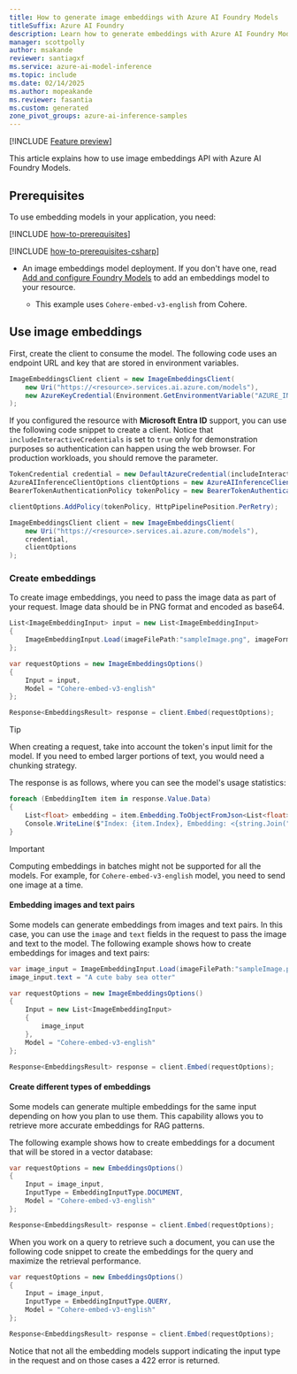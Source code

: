 ```yaml
---
title: How to generate image embeddings with Azure AI Foundry Models
titleSuffix: Azure AI Foundry
description: Learn how to generate embeddings with Azure AI Foundry Models
manager: scottpolly
author: msakande
reviewer: santiagxf
ms.service: azure-ai-model-inference
ms.topic: include
ms.date: 02/14/2025
ms.author: mopeakande
ms.reviewer: fasantia
ms.custom: generated
zone_pivot_groups: azure-ai-inference-samples
---
```


[!INCLUDE [Feature preview](~/reusable-content/ce-skilling/azure/includes/ai-studio/includes/feature-preview.md)]


This article explains how to use image embeddings API with Azure AI Foundry Models.


## Prerequisites

To use embedding models in your application, you need:

[!INCLUDE [how-to-prerequisites](../how-to-prerequisites.md)]

[!INCLUDE [how-to-prerequisites-csharp](../how-to-prerequisites-csharp.md)]

* An image embeddings model deployment. If you don't have one, read [Add and configure Foundry Models](../../how-to/create-model-deployments.md) to add an embeddings model to your resource.

  * This example uses `Cohere-embed-v3-english` from Cohere.

## Use image embeddings

First, create the client to consume the model. The following code uses an endpoint URL and key that are stored in environment variables.


```csharp
ImageEmbeddingsClient client = new ImageEmbeddingsClient(
    new Uri("https://<resource>.services.ai.azure.com/models"),
    new AzureKeyCredential(Environment.GetEnvironmentVariable("AZURE_INFERENCE_CREDENTIAL"))
);
```

If you configured the resource with **Microsoft Entra ID** support, you can use the following code snippet to create a client. Notice that `includeInteractiveCredentials` is set to `true` only for demonstration purposes so authentication can happen using the web browser. For production workloads, you should remove the parameter.

```csharp
TokenCredential credential = new DefaultAzureCredential(includeInteractiveCredentials: true);
AzureAIInferenceClientOptions clientOptions = new AzureAIInferenceClientOptions();
BearerTokenAuthenticationPolicy tokenPolicy = new BearerTokenAuthenticationPolicy(credential, new string[] { "https://cognitiveservices.azure.com/.default" });

clientOptions.AddPolicy(tokenPolicy, HttpPipelinePosition.PerRetry);

ImageEmbeddingsClient client = new ImageEmbeddingsClient(
    new Uri("https://<resource>.services.ai.azure.com/models"),
    credential,
    clientOptions
);
```

### Create embeddings

To create image embeddings, you need to pass the image data as part of your request. Image data should be in PNG format and encoded as base64.

```csharp
List<ImageEmbeddingInput> input = new List<ImageEmbeddingInput>
{
    ImageEmbeddingInput.Load(imageFilePath:"sampleImage.png", imageFormat:"png")
};

var requestOptions = new ImageEmbeddingsOptions()
{
    Input = input,
    Model = "Cohere-embed-v3-english"
};

Response<EmbeddingsResult> response = client.Embed(requestOptions);
```

> [!TIP]
> When creating a request, take into account the token's input limit for the model. If you need to embed larger portions of text, you would need a chunking strategy.

The response is as follows, where you can see the model's usage statistics:


```csharp
foreach (EmbeddingItem item in response.Value.Data)
{
    List<float> embedding = item.Embedding.ToObjectFromJson<List<float>>();
    Console.WriteLine($"Index: {item.Index}, Embedding: <{string.Join(", ", embedding)}>");
}
```

> [!IMPORTANT]
> Computing embeddings in batches might not be supported for all the models. For example, for `Cohere-embed-v3-english` model, you need to send one image at a time.

#### Embedding images and text pairs

Some models can generate embeddings from images and text pairs. In this case, you can use the `image` and `text` fields in the request to pass the image and text to the model. The following example shows how to create embeddings for images and text pairs:


```csharp
var image_input = ImageEmbeddingInput.Load(imageFilePath:"sampleImage.png", imageFormat:"png")
image_input.text = "A cute baby sea otter"

var requestOptions = new ImageEmbeddingsOptions()
{
    Input = new List<ImageEmbeddingInput>
    {
        image_input
    },
    Model = "Cohere-embed-v3-english"
};

Response<EmbeddingsResult> response = client.Embed(requestOptions);
```

#### Create different types of embeddings

Some models can generate multiple embeddings for the same input depending on how you plan to use them. This capability allows you to retrieve more accurate embeddings for RAG patterns. 

The following example shows how to create embeddings for a document that will be stored in a vector database:


```csharp
var requestOptions = new EmbeddingsOptions()
{
    Input = image_input,
    InputType = EmbeddingInputType.DOCUMENT, 
    Model = "Cohere-embed-v3-english"
};

Response<EmbeddingsResult> response = client.Embed(requestOptions);
```

When you work on a query to retrieve such a document, you can use the following code snippet to create the embeddings for the query and maximize the retrieval performance.


```csharp
var requestOptions = new EmbeddingsOptions()
{
    Input = image_input,
    InputType = EmbeddingInputType.QUERY,
    Model = "Cohere-embed-v3-english"
};

Response<EmbeddingsResult> response = client.Embed(requestOptions);
```

Notice that not all the embedding models support indicating the input type in the request and on those cases a 422 error is returned.
